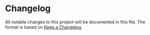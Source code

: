 # Changelog
All notable changes to this project will be documented in this file.
The format is based on [Keep a Changelog](https://keepachangelog.com/en/1.0.0/),





[0.0.1]: https://github.com/olivierlacan/keep-a-changelog/releases/tag/v0.0.1


<!--  EXAMPLE SEE LINK https://keepachangelog.com/en/1.0.0/
## [0.0.1] - 2019-01-01
### Added
- add new way to be awesome.

### Changed
- changed how awesome is calculated.

### Removed
- removed the awe from awesome.
-->